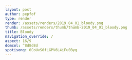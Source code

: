 ```yaml
---
layout: post
author: pepfof
type: render
render: /assets/renders/2019_04_01_bloody.png
thumb: /assets/renders/thumb/thumb-2019_04_01_bloody.png
title: Bloody
navigation_override: /
aspect: 16/9
domcol: ^8d8d8d
spotisong: 0CoUvS0fLGPV6L4iFu0Byg
---
```


<!--USER BEGIN 1-->

<!--USER END 1-->

<!--more-->
<!--USER BEGIN 2-->

<!--USER END 2-->

